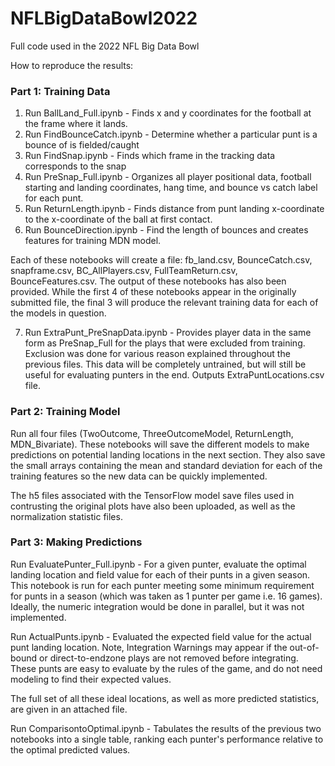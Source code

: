 # NFLBigDataBowl2022
Full code used in the 2022 NFL Big Data Bowl


How to reproduce the results:

### Part 1: Training Data

1) Run BallLand_Full.ipynb - Finds x and y coordinates for the football at the frame where it lands.
2) Run FindBounceCatch.ipynb - Determine whether a particular punt is a bounce of is fielded/caught
3) Run FindSnap.ipynb - Finds which frame in the tracking data corresponds to the snap
4) Run PreSnap_Full.ipynb - Organizes all player positional data, football starting and landing coordinates, hang time, and bounce vs catch label for each punt.
5) Run ReturnLength.ipynb - Finds distance from punt landing x-coordinate to the x-coordinate of the ball at first contact.
6) Run BounceDirection.ipynb - Find the length of bounces and creates features for training MDN model.

Each of these notebooks will create a file: fb_land.csv, BounceCatch.csv, snapframe.csv, BC_AllPlayers.csv, FullTeamReturn.csv, BounceFeatures.csv.  The output of these notebooks has also been provided.  While the first 4 of these notebooks appear in the originally submitted file, the final 3 will produce the relevant training data for each of the models in question.

7) Run ExtraPunt_PreSnapData.ipynb - Provides player data in the same form as PreSnap_Full for the plays that were excluded from training.  Exclusion was done for various reason explained throughout the previous files.  This data will be completely untrained, but will still be useful for evaluating punters in the end. Outputs ExtraPuntLocations.csv file.


### Part 2: Training Model

Run all four files (TwoOutcome, ThreeOutcomeModel, ReturnLength, MDN_Bivariate).  These notebooks will save the different models to make predictions on potential landing locations in the next section.  They also save the small arrays containing the mean and standard deviation for each of the training features so the new data can be quickly implemented.

The h5 files associated with the TensorFlow model save files used in contrusting the original plots have also been uploaded, as well as the normalization statistic files.


### Part 3: Making Predictions

Run EvaluatePunter_Full.ipynb - For a given punter, evaluate the optimal landing location and field value for each of their punts in a given season.  This notebook is run for each punter meeting some minimum requirement for punts in a season (which was taken as 1 punter per game i.e. 16 games).  Ideally, the numeric integration would be done in parallel, but it was not implemented.

Run ActualPunts.ipynb - Evaluated the expected field value for the actual punt landing location.  Note, Integration Warnings may appear if the out-of-bound or direct-to-endzone plays are not removed before integrating.  These punts are easy to evaluate by the rules of the game, and do not need modeling to find their expected values.

The full set of all these ideal locations, as well as more predicted statistics, are given in an attached file.

Run ComparisontoOptimal.ipynb - Tabulates the results of the previous two notebooks into a single table, ranking each punter's performance relative to the optimal predicted values.

